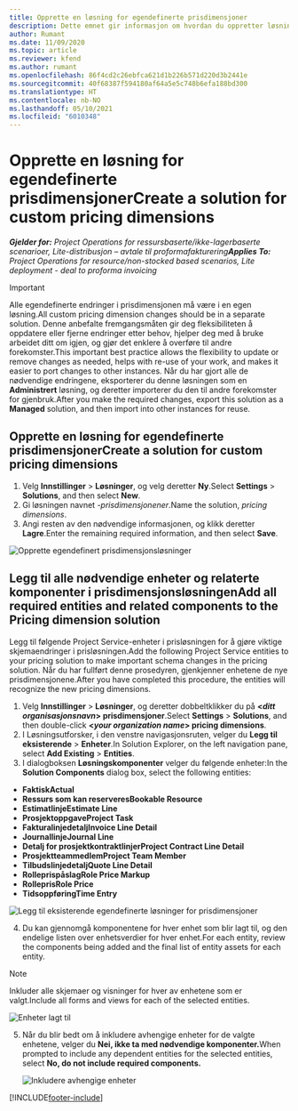 ```yaml
---
title: Opprette en løsning for egendefinerte prisdimensjoner
description: Dette emnet gir informasjon om hvordan du oppretter løsninger for egendefinerte prisdimensjoner.
author: Rumant
ms.date: 11/09/2020
ms.topic: article
ms.reviewer: kfend
ms.author: rumant
ms.openlocfilehash: 86f4cd2c26ebfca621d1b226b571d220d3b2441e
ms.sourcegitcommit: 40f68387f594180af64a5e5c748b6efa188bd300
ms.translationtype: HT
ms.contentlocale: nb-NO
ms.lasthandoff: 05/10/2021
ms.locfileid: "6010348"
---
```

# <a name="create-a-solution-for-custom-pricing-dimensions"></a><span data-ttu-id="39eb5-103">Opprette en løsning for egendefinerte prisdimensjoner</span><span class="sxs-lookup"><span data-stu-id="39eb5-103">Create a solution for custom pricing dimensions</span></span>

 <span data-ttu-id="39eb5-104">_**Gjelder for:** Project Operations for ressursbaserte/ikke-lagerbaserte scenarioer, Lite-distribusjon – avtale til proformafakturering_</span><span class="sxs-lookup"><span data-stu-id="39eb5-104">_**Applies To:** Project Operations for resource/non-stocked based scenarios, Lite deployment - deal to proforma invoicing_</span></span> 

>[!IMPORTANT]
><span data-ttu-id="39eb5-105">Alle egendefinerte endringer i prisdimensjonen må være i en egen løsning.</span><span class="sxs-lookup"><span data-stu-id="39eb5-105">All custom pricing dimension changes should be in a separate solution.</span></span> <span data-ttu-id="39eb5-106">Denne anbefalte fremgangsmåten gir deg fleksibiliteten å oppdatere eller fjerne endringer etter behov, hjelper deg med å bruke arbeidet ditt om igjen, og gjør det enklere å overføre til andre forekomster.</span><span class="sxs-lookup"><span data-stu-id="39eb5-106">This important best practice allows the flexibility to update or remove changes as needed, helps with re-use of your work, and makes it easier to port changes to other instances.</span></span> <span data-ttu-id="39eb5-107">Når du har gjort alle de nødvendige endringene, eksporterer du denne løsningen som en **Administrert** løsning, og deretter importerer du den til andre forekomster for gjenbruk.</span><span class="sxs-lookup"><span data-stu-id="39eb5-107">After you make the required changes, export this solution as a **Managed** solution, and then import into other instances for reuse.</span></span>

## <a name="create-a-solution-for-custom-pricing-dimensions"></a><span data-ttu-id="39eb5-108">Opprette en løsning for egendefinerte prisdimensjoner</span><span class="sxs-lookup"><span data-stu-id="39eb5-108">Create a solution for custom pricing dimensions</span></span>

1.  <span data-ttu-id="39eb5-109">Velg **Innstillinger** > **Løsninger**, og velg deretter **Ny**.</span><span class="sxs-lookup"><span data-stu-id="39eb5-109">Select **Settings** > **Solutions**, and then select **New**.</span></span>
2.  <span data-ttu-id="39eb5-110">Gi løsningen navnet *<your organization name>-prisdimensjonener*.</span><span class="sxs-lookup"><span data-stu-id="39eb5-110">Name the solution, *<your organization name> pricing dimensions*.</span></span>
3. <span data-ttu-id="39eb5-111">Angi resten av den nødvendige informasjonen, og klikk deretter **Lagre**.</span><span class="sxs-lookup"><span data-stu-id="39eb5-111">Enter the remaining required information, and then select **Save**.</span></span>

  ![Opprette egendefinert prisdimensjonsløsninger](./media/Creation-of-custom-pricing-dimension-solution.png)
 
## <a name="add-all-required-entities-and-related-components-to-the-pricing-dimension-solution"></a><span data-ttu-id="39eb5-113">Legg til alle nødvendige enheter og relaterte komponenter i prisdimensjonsløsningen</span><span class="sxs-lookup"><span data-stu-id="39eb5-113">Add all required entities and related components to the Pricing dimension solution</span></span>

<span data-ttu-id="39eb5-114">Legg til følgende Project Service-enheter i prisløsningen for å gjøre viktige skjemaendringer i prisløsningen.</span><span class="sxs-lookup"><span data-stu-id="39eb5-114">Add the following Project Service entities to your pricing solution to make important schema changes in the pricing solution.</span></span> <span data-ttu-id="39eb5-115">Når du har fullført denne prosedyren, gjenkjenner enhetene de nye prisdimensjonene.</span><span class="sxs-lookup"><span data-stu-id="39eb5-115">After you have completed this procedure, the entities will recognize the new pricing dimensions.</span></span>

1.  <span data-ttu-id="39eb5-116">Velg **Innstillinger** > **Løsninger**, og deretter dobbeltklikker du på **<*ditt organisasjonsnavn*> prisdimensjoner**.</span><span class="sxs-lookup"><span data-stu-id="39eb5-116">Select **Settings** > **Solutions**, and then double-click **<*your organization name*> pricing dimensions**.</span></span>
2.  <span data-ttu-id="39eb5-117">I Løsningsutforsker, i den venstre navigasjonsruten, velger du **Legg til eksisterende** > **Enheter**.</span><span class="sxs-lookup"><span data-stu-id="39eb5-117">In Solution Explorer, on the left navigation pane, select **Add Existing** > **Entities**.</span></span>
3.  <span data-ttu-id="39eb5-118">I dialogboksen **Løsningskomponenter** velger du følgende enheter:</span><span class="sxs-lookup"><span data-stu-id="39eb5-118">In the **Solution Components** dialog box, select the following entities:</span></span>
 
   - <span data-ttu-id="39eb5-119">**Faktisk**</span><span class="sxs-lookup"><span data-stu-id="39eb5-119">**Actual**</span></span>
   - <span data-ttu-id="39eb5-120">**Ressurs som kan reserveres**</span><span class="sxs-lookup"><span data-stu-id="39eb5-120">**Bookable Resource**</span></span>
   - <span data-ttu-id="39eb5-121">**Estimatlinje**</span><span class="sxs-lookup"><span data-stu-id="39eb5-121">**Estimate Line**</span></span>
   - <span data-ttu-id="39eb5-122">**Prosjektoppgave**</span><span class="sxs-lookup"><span data-stu-id="39eb5-122">**Project Task**</span></span>
   - <span data-ttu-id="39eb5-123">**Fakturalinjedetalj**</span><span class="sxs-lookup"><span data-stu-id="39eb5-123">**Invoice Line Detail**</span></span>
   - <span data-ttu-id="39eb5-124">**Journallinje**</span><span class="sxs-lookup"><span data-stu-id="39eb5-124">**Journal Line**</span></span>
   - <span data-ttu-id="39eb5-125">**Detalj for prosjektkontraktlinjer**</span><span class="sxs-lookup"><span data-stu-id="39eb5-125">**Project Contract Line Detail**</span></span>
   - <span data-ttu-id="39eb5-126">**Prosjektteammedlem**</span><span class="sxs-lookup"><span data-stu-id="39eb5-126">**Project Team Member**</span></span>
   - <span data-ttu-id="39eb5-127">**Tilbudslinjedetalj**</span><span class="sxs-lookup"><span data-stu-id="39eb5-127">**Quote Line Detail**</span></span>
   - <span data-ttu-id="39eb5-128">**Rolleprispåslag**</span><span class="sxs-lookup"><span data-stu-id="39eb5-128">**Role Price Markup**</span></span>
   - <span data-ttu-id="39eb5-129">**Rollepris**</span><span class="sxs-lookup"><span data-stu-id="39eb5-129">**Role Price**</span></span>
   - <span data-ttu-id="39eb5-130">**Tidsoppføring**</span><span class="sxs-lookup"><span data-stu-id="39eb5-130">**Time Entry**</span></span>
 
   ![Legg til eksisterende egendefinerte løsninger for prisdimensjoner](./media/Existing-entities-to-PD-solution.png)
 
 4. <span data-ttu-id="39eb5-132">Du kan gjennomgå komponentene for hver enhet som blir lagt til, og den endelige listen over enhetsverdier for hver enhet.</span><span class="sxs-lookup"><span data-stu-id="39eb5-132">For each entity, review the components being added and the final list of entity assets for each entity.</span></span> 

   >[!NOTE]
   > <span data-ttu-id="39eb5-133">Inkluder alle skjemaer og visninger for hver av enhetene som er valgt.</span><span class="sxs-lookup"><span data-stu-id="39eb5-133">Include all forms and views for each of the selected entities.</span></span>

  ![Enheter lagt til](./media/solution-component-selection.png)


5.  <span data-ttu-id="39eb5-135">Når du blir bedt om å inkludere avhengige enheter for de valgte enhetene, velger du **Nei, ikke ta med nødvendige komponenter.**</span><span class="sxs-lookup"><span data-stu-id="39eb5-135">When prompted to include any dependent entities for the selected entities, select **No, do not include required components.**</span></span>

    ![Inkludere avhengige enheter](./media/Do-not-include-required.png)


[!INCLUDE[footer-include](../includes/footer-banner.md)]